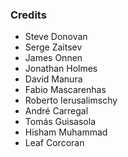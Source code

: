 ### Credits

* Steve Donovan
* Serge Zaitsev
* James Onnen
* Jonathan Holmes
* David Manura
* Fabio Mascarenhas
* Roberto Ierusalimschy
* André Carregal
* Tomás Guisasola
* Hisham Muhammad
* Leaf Corcoran
